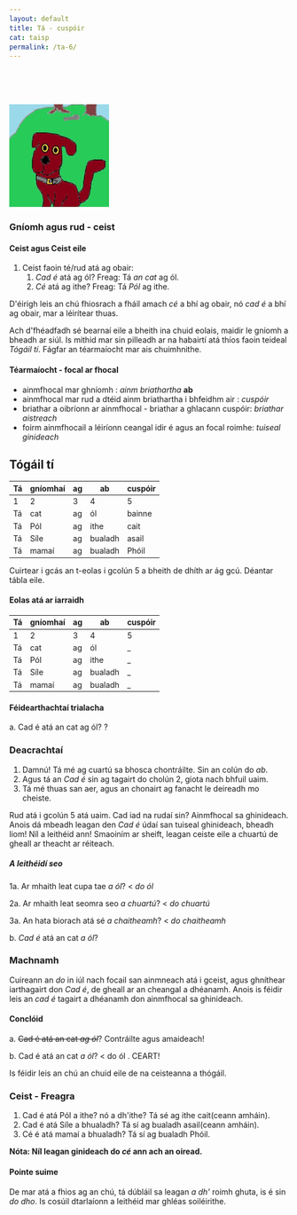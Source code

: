 ```yaml
---
layout: default
title: Tá - cuspóir
cat: taisp
permalink: /ta-6/
---
```


<br>
<br>
<br>

![pic](../assets/img/tadhg.jpg)


### Gníomh agus rud - ceist

#### Ceist agus Ceist eile
1. Ceist faoin té/rud atá ag obair:
    1. *Cad é* atá ag ól? Freag: Tá *an cat* ag ól.
    2. *Cé* atá ag ithe? Freag: Tá *Pól* ag ithe.

D'éirigh leis an chú fhiosrach a fháil amach *cé* a bhí ag
obair, nó *cad é* a bhí ag obair, mar a léirítear thuas.

Ach d'fhéadfadh sé bearnaí eile a bheith ina chuid eolais, maidir le
gníomh a bheadh ar siúl. Is mithid mar sin pilleadh ar na habairtí
atá thíos faoin teideal *Tógáil tí*. Fágfar an téarmaíocht mar ais chuimhnithe.

####  Téarmaíocht - focal ar fhocal
- ainmfhocal mar ghníomh : *ainm briathartha* <strong>ab</strong>
- ainmfhocal mar rud a dtéid ainm briathartha i bhfeidhm air : *cuspóir*
- briathar a oibríonn ar ainmfhocal  - briathar a ghlacann cuspóir: *briathar aistreach*
- foirm ainmfhocail a léiríonn ceangal idir é agus an focal roimhe: *tuiseal ginideach*

## Tógáil tí

| Tá  | gníomhaí | ag  | ab      | cuspóir |
| --- | ---      | --- | ---     | ---     |
| 1   | 2        | 3   | 4       | 5       |
| Tá  | cat      | ag  | ól      | bainne  |
| Tá  | Pól      | ag  | ithe    | cait    |
| Tá  | Síle     | ag  | bualadh | asail   |
| Tá  | mamaí    | ag  | bualadh | Phóil   |

Cuirtear i gcás an t-eolas i gcolún 5 a bheith
de dhíth ar ág gcú. Déantar tábla eile.

#### Eolas atá ar iarraidh

| Tá  | gníomhaí | ag  | ab      | cuspóir |
| --- | ---      | --- | ---     | ---     |
| 1   | 2        | 3   | 4       | 5       |
| Tá  | cat      | ag  | ól      | _       |
| Tá  | Pól      | ag  | ithe    | _       |
| Tá  | Síle     | ag  | bualadh | _       |
| Tá  | mamaí    | ag  | bualadh | _       |


#### Féidearthachtaí trialacha


a. Cad é atá an cat ag ól? ?
### Deacrachtaí
1. Damnú! Tá mé ag cuartú sa bhosca chontráilte. Sin an colún do *ab*.
2. Agus tá an *Cad é* sin ag tagairt do cholún 2, giota nach bhfuil uaim.
3. Tá mé thuas san aer, agus an chonairt ag fanacht le deireadh mo cheiste.

Rud atá i gcolún 5 atá uaim. Cad iad na rudaí sin? Ainmfhocal sa ghinideach.
Anois dá mbeadh leagan den *Cad é* údaí san tuiseal ghinideach, bheadh liom!
Níl a leithéid ann! Smaoiním ar sheift, leagan ceiste eile a chuartú de gheall
ar theacht ar réiteach.

##### A leithéidí seo

1a. Ar mhaith leat cupa tae *a ól*? < *do ól*

2a. Ar mhaith leat seomra seo *a chuartú*? < *do chuartú*

3a. An hata biorach atá sé *a chaitheamh*? < *do chaitheamh*

b. *Cad é* atá an cat *a ól*?

### Machnamh
Cuireann an *do* in iúl nach focail san ainmneach atá i gceist, agus
ghníthear iarthagairt don *Cad é*, de gheall ar an cheangal a dhéanamh.
Anois is féidir leis an *cad é* tagairt a dhéanamh don ainmfhocal sa
ghinideach.

#### Conclóid
a. ~~Cad é atá an cat *ag ól*~~? Contráilte agus amaideach!

b. Cad é atá an cat *a ól*? < do ól . CEART!

Is féidir leis an chú an chuid eile de na ceisteanna a thógáil.

### Ceist - Freagra

1. Cad é atá Pól a ithe? nó a dh'ithe? Tá sé ag ithe cait(ceann amháin).
2. Cad é atá Síle a bhualadh? Tá sí ag bualadh asail(ceann amháin).
3. Cé é atá mamaí a bhualadh? Tá sí ag bualadh Phóil.

<strong>Nóta: Níl leagan ginideach do *cé* ann ach an oiread.</strong>

#### Pointe suime

De mar atá a fhios ag an chú, tá dúbláil sa leagan *a dh'* roimh ghuta, is
é sin *do dho*.  Is cosúil dtarlaíonn a leithéid mar ghléas soiléirithe.





















